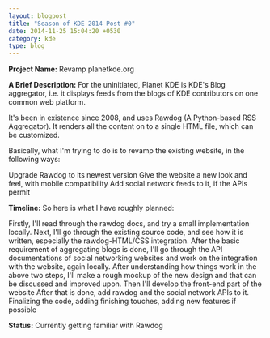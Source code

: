 ```yaml
---
layout: blogpost
title: "Season of KDE 2014 Post #0"
date: 2014-11-25 15:04:20 +0530
category: kde
type: blog
---
```


**Project Name:** Revamp planetkde.org

**A Brief Description:** For the uninitiated, Planet KDE is KDE's Blog aggregator, i.e. it displays feeds from the blogs of KDE contributors on one common web platform.

It's been in existence since 2008, and uses Rawdog (A Python-based RSS Aggregator). It renders all the content on to a single HTML file, which can be customized.

Basically, what I'm trying to do is to revamp the existing website, in the following ways:

Upgrade Rawdog to its newest version
Give the website a new look and feel, with mobile compatibility
Add social network feeds to it, if the APIs permit

**Timeline:** So here is what I have roughly planned:

Firstly, I'll read through the rawdog docs, and try a small implementation locally.
Next, I'll go through the existing source code, and see how it is written, especially the rawdog-HTML/CSS integration.
After the basic requirement of aggregating blogs is done, I'll go through the API documentations of social networking websites and work on the integration with the website, again locally.
After understanding how things work in the above two steps, I'll make a rough mockup of the new design and that can be discussed and improved upon.
Then I'll develop the front-end part of the website
After that is done, add rawdog and the social network APIs to it.
Finalizing the code, adding finishing touches, adding new features if possible

**Status:** Currently getting familiar with Rawdog

